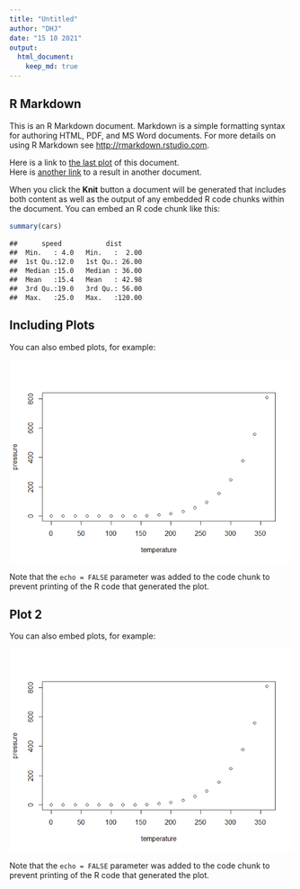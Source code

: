 ```yaml
---
title: "Untitled"
author: "DHJ"
date: "15 10 2021"
output: 
  html_document:
    keep_md: true
---
```




## R Markdown

This is an R Markdown document. Markdown is a simple formatting syntax for authoring HTML, PDF, and MS Word documents. For more details on using R Markdown see <http://rmarkdown.rstudio.com>.

Here is a link to [the last plot](#Plot-2) of this document.  
Here is [another link](161b_Time_series_tocton_wo_slopes.md#3-Plot-slopes) to a result in another document.  

When you click the **Knit** button a document will be generated that includes both content as well as the output of any embedded R code chunks within the document. You can embed an R code chunk like this:


```r
summary(cars)
```

```
##      speed           dist       
##  Min.   : 4.0   Min.   :  2.00  
##  1st Qu.:12.0   1st Qu.: 26.00  
##  Median :15.0   Median : 36.00  
##  Mean   :15.4   Mean   : 42.98  
##  3rd Qu.:19.0   3rd Qu.: 56.00  
##  Max.   :25.0   Max.   :120.00
```

## Including Plots

You can also embed plots, for example:

![](998_test_md_files/figure-html/pressure-1.png)<!-- -->

Note that the `echo = FALSE` parameter was added to the code chunk to prevent printing of the R code that generated the plot.


## Plot 2

You can also embed plots, for example:

![](998_test_md_files/figure-html/pressure2-1.png)<!-- -->

Note that the `echo = FALSE` parameter was added to the code chunk to prevent printing of the R code that generated the plot.
